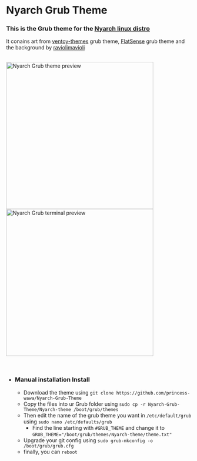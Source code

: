 # Nyarch Grub Theme
### This is the Grub theme for the [Nyarch linux distro](https://github.com/NyarchLinux/NyarchLinux)

It conains art from [ventoy-themes](https://github.com/odiegoduarte/ventoy-themes) grub theme, [FlatSense](https://github.com/ForsetGump1952/FlatSense) grub theme and the background by [raviolimavioli](https://www.pixiv.net/en/artworks/89596288) 
<br><br> 

<img src="preview.png" alt="Nyarch Grub theme preview" width="400"> <img src="terminal.png" alt="Nyarch Grub terminal preview" width="400"> 

<br> 

- ### Manual installation Install
  -  Download the theme using ```git clone https://github.com/princess-wawa/Nyarch-Grub-Theme```
  -  Copy the files into ur Grub folder using ````sudo cp -r Nyarch-Grub-Theme/Nyarch-theme /boot/grub/themes````
  -  Then edit the name of the grub theme you want in `/etc/default/grub` using ````sudo nano /etc/defaults/grub````
       - Find the line starting with `#GRUB_THEME` and change it to `GRUB_THEME="/boot/grub/themes/Nyarch-theme/theme.txt"`
  -  Upgrade your git config using ```sudo grub-mkconfig -o /boot/grub/grub.cfg```
  -  finally, you can `reboot`

<br><br> 

